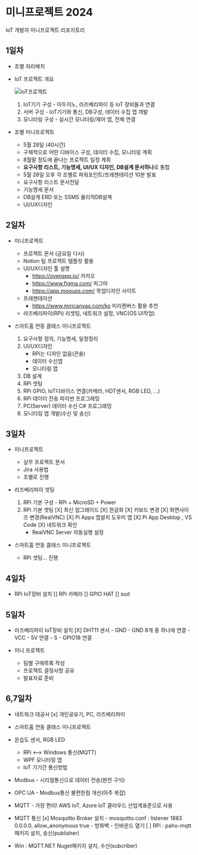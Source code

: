 # 미니프로젝트 2024
IoT 개발자 미니프로젝트 리포지토리

## 1일차
- 조별 자리배치
- IoT 프로젝트 개요
    
    ![IoT프로젝트](https://raw.githubusercontent.com/Juhyi/miniproject-2024/main/images/mp001.png)

    1. IoT기기 구성 - 아두이노, 라즈베리파이 등 IoT 장비들과 연결
    2. 서버 구성 - IoT기기와 통신, DB구성, 데이터 수집 앱 개발
    3. 모니터링 구성 - 실시간 모니터링/제어 앱, 전체 연결

- 조별 미니프로젝트
    - 5월 28일 (40시간)
    - 구체적으로 어떤 디바이스 구성, 데이터 수집, 모니터링 계획
    - 8월말 정도에 끝나는 프로젝트 일정 계획
    - **요구사항 리스트, 기능명세, UI/UX 디자인, DB설계 문서하나**로 통합
    - 5월 28일 오후 각 조별로 파워포인트/프레젠테이션 10분 발표
    - 요구사항 리스트 문서전달
    - 기능명세 문서
    - DB설계 ERD 또는 SSMS 물리적DB설계 
    - UI/UX디자인 

## 2일차
- 미니프로젝트
    - 프로젝트 문서 (금요일 다시)
    - Notion 팀 프로젝트 템플릿 활용
    - UI/UX디자인 툴 설명
        - https://ovenapp.io/ 카카오
        - https://www.figma.com/ 피그마
        - https://app.moqups.com/ 목업디자인 사이트
    - 프레젠테이션
        - https://www.miricanvas.com/ko 미리캔버스 활용 추천
    - 라즈베리파이(RPi) 리셋팅, 네트워크 설정, VNC(OS UI작업)

- 스마트홈 연동 클래스 미니프로젝트
    1. 요구사항 정의, 기능명세, 일정정리
    2. UI/UX디자인
        - RPi는 디자인 없음(콘솔)
        - 데이터 수신앱
        - 모니터링 앱
    3. DB 설계
    4. RPi 셋팅
    5. RPi GPIO, IoT디바이스 연결(카메라, HDT센서, RGB LED, ...)
    6. RPi 데이터 전송 파이썬 프로그래밍
    7. PC(Server) 데이터 수신 C# 프로그래밍
    8. 모니터링 앱 개발(수신 및 송신)

## 3일차
- 미니프로젝트
    - 실무 프로젝트 문서
    - Jira 사용법
    - 조별로 진행

- 라즈베리파이 셋팅
    1. RPi 기본 구성 - RPi + MicroSD + Power
    2. RPi 기본 셋팅
        [X] 최신 업그레이드
        [X] 한글화
        [X] 키보드 변경
        [X] 화면사이즈 변경(RealVNC)
        [X] Pi Apps 앱설치 도우미 앱
        [X] Pi App Desktop , VS Code
        [X] 네트워크 확인
        - RealVNC Server 자동실행 설정

- 스마트홈 연동 클래스 미니프로젝트
    - RPi 셋팅... 진행

## 4일차
- RPi IoT장비 설치
    [] RPi 카메라
    [] GPIO HAT
    [] sud

## 5일차
- 라즈베리파이 IoT장비 설치
    [X] DHT11 센서
        - GND - GND 8개 중 하나에 연결
        - VCC - 5V 연결
        - S - GPIO18 연결

- 미니 프로젝트
    - 팀별 구매목록 작성
    - 프로젝트 결정사항 공유
    - 발표자료 준비

## 6,7일차
- 네트워크 대공사 [x] 개인공유기, PC, 라즈베리파이

- 스마트홈 연동 클래스 미니프로젝트

- 온습도 센서, RGB LED
    - RPi <--> Windows 통신(MQTT)
    - WPF 모니터링 앱
    - IoT 기기간 통신방법

- Modbus - 시리얼통신으로 데이터 전송(완전 구식)
- OPC UA - Modbus통신 불편한점 개선(아주 복잡)
- MQTT - 가장 편리! AWS IoT, Azure IoT 클라우드 산업계표준으로 사용
- MQTT 통신 [x] Mosquitto Broker 설치 - mosquitto.conf : listener 1883 0.0.0.0, allow_anonymous true - 방화벽 - 인바운드 열기 [ ] RPi : paho-mqtt 패키지 설치, 송신(publisher)

- Win : MQTT.NET Nuget패키지 설치, 수신(subcriber)